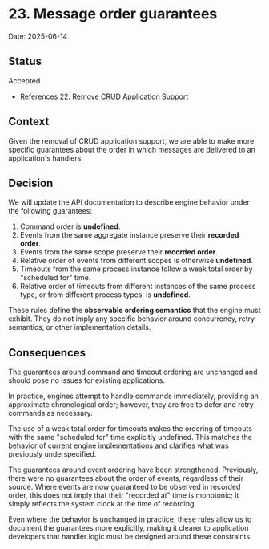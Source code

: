 # 23. Message order guarantees

Date: 2025-06-14

## Status

Accepted

- References [22. Remove CRUD Application Support](0022-remove-crud-application-support.md)

## Context

Given the removal of CRUD application support, we are able to make more
specific guarantees about the order in which messages are delivered to an application's handlers.

## Decision

We will update the API documentation to describe engine behavior under the
following guarantees:

1. Command order is **undefined**.
2. Events from the same aggregate instance preserve their **recorded order**.
3. Events from the same scope preserve their **recorded order**.
4. Relative order of events from different scopes is otherwise **undefined**.
5. Timeouts from the same process instance follow a weak total order by
   "scheduled for" time.
6. Relative order of timeouts from different instances of the same process type,
   or from different process types, is **undefined**.

These rules define the **observable ordering semantics** that the engine must
exhibit. They do not imply any specific behavior around concurrency, retry
semantics, or other implementation details.

## Consequences

The guarantees around command and timeout ordering are unchanged and should pose
no issues for existing applications.

In practice, engines attempt to handle commands immediately, providing an
approximate chronological order; however, they are free to defer and retry
commands as necessary.

The use of a weak total order for timeouts makes the ordering of timeouts with
the same "scheduled for" time explicitly undefined. This matches the behavior of
current engine implementations and clarifies what was previously underspecified.

The guarantees around event ordering have been strengthened. Previously, there
were no guarantees about the order of events, regardless of their source. Where
events are now guaranteed to be observed in recorded order, this does not imply
that their "recorded at" time is monotonic; it simply reflects the system clock
at the time of recording.

Even where the behavior is unchanged in practice, these rules allow us to
document the guarantees more explicitly, making it clearer to application
developers that handler logic must be designed around these constraints.
